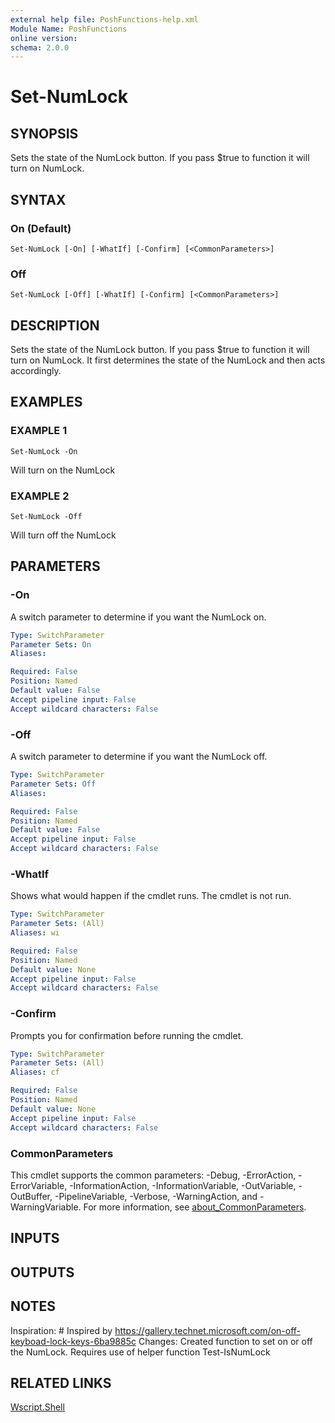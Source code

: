 ```yaml
---
external help file: PoshFunctions-help.xml
Module Name: PoshFunctions
online version:
schema: 2.0.0
---
```


# Set-NumLock

## SYNOPSIS
Sets the state of the NumLock button.
If you pass $true to function it will turn on NumLock.

## SYNTAX

### On (Default)
```
Set-NumLock [-On] [-WhatIf] [-Confirm] [<CommonParameters>]
```

### Off
```
Set-NumLock [-Off] [-WhatIf] [-Confirm] [<CommonParameters>]
```

## DESCRIPTION
Sets the state of the NumLock button.
If you pass $true to function it will turn on NumLock.
It first determines the state of the NumLock and then acts accordingly.

## EXAMPLES

### EXAMPLE 1
```
Set-NumLock -On
```

Will turn on the NumLock

### EXAMPLE 2
```
Set-NumLock -Off
```

Will turn off the NumLock

## PARAMETERS

### -On
A switch parameter to determine if you want the NumLock on.

```yaml
Type: SwitchParameter
Parameter Sets: On
Aliases:

Required: False
Position: Named
Default value: False
Accept pipeline input: False
Accept wildcard characters: False
```

### -Off
A switch parameter to determine if you want the NumLock off.

```yaml
Type: SwitchParameter
Parameter Sets: Off
Aliases:

Required: False
Position: Named
Default value: False
Accept pipeline input: False
Accept wildcard characters: False
```

### -WhatIf
Shows what would happen if the cmdlet runs.
The cmdlet is not run.

```yaml
Type: SwitchParameter
Parameter Sets: (All)
Aliases: wi

Required: False
Position: Named
Default value: None
Accept pipeline input: False
Accept wildcard characters: False
```

### -Confirm
Prompts you for confirmation before running the cmdlet.

```yaml
Type: SwitchParameter
Parameter Sets: (All)
Aliases: cf

Required: False
Position: Named
Default value: None
Accept pipeline input: False
Accept wildcard characters: False
```

### CommonParameters
This cmdlet supports the common parameters: -Debug, -ErrorAction, -ErrorVariable, -InformationAction, -InformationVariable, -OutVariable, -OutBuffer, -PipelineVariable, -Verbose, -WarningAction, and -WarningVariable. For more information, see [about_CommonParameters](http://go.microsoft.com/fwlink/?LinkID=113216).

## INPUTS

## OUTPUTS

## NOTES
Inspiration: # Inspired by https://gallery.technet.microsoft.com/on-off-keyboad-lock-keys-6ba9885c
Changes:     Created function to set on or off the NumLock.
Requires use of helper function Test-IsNumLock

## RELATED LINKS

[Wscript.Shell]()

